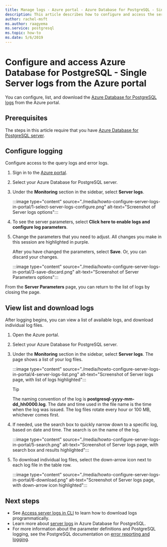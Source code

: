 ```yaml
---
title: Manage logs - Azure portal - Azure Database for PostgreSQL - Single Server
description: This article describes how to configure and access the server logs (.log files) in Azure Database for PostgreSQL - Single Server from the Azure portal.
author: rachel-msft
ms.author: raagyema
ms.service: postgresql
ms.topic: how-to
ms.date: 5/6/2019
---
```


# Configure and access Azure Database for PostgreSQL - Single Server logs from the Azure portal

You can configure, list, and download the [Azure Database for PostgreSQL logs](concepts-server-logs.md) from the Azure portal.

## Prerequisites
The steps in this article require that you have [Azure Database for PostgreSQL server](quickstart-create-server-database-portal.md).

## Configure logging
Configure access to the query logs and error logs. 

1. Sign in to the [Azure portal](https://portal.azure.com/).

2. Select your Azure Database for PostgreSQL server.

3. Under the **Monitoring** section in the sidebar, select **Server logs**. 

   :::image type="content" source="./media/howto-configure-server-logs-in-portal/1-select-server-logs-configure.png" alt-text="Screenshot of Server logs options":::

4. To see the server parameters, select **Click here to enable logs and configure log parameters**.

5. Change the parameters that you need to adjust. All changes you make in this session are highlighted in purple.

   After you have changed the parameters, select **Save**. Or, you can discard your changes. 

   :::image type="content" source="./media/howto-configure-server-logs-in-portal/3-save-discard.png" alt-text="Screenshot of Server Parameters options":::

From the **Server Parameters** page, you can return to the list of logs by closing the page.

## View list and download logs
After logging begins, you can view a list of available logs, and download individual log files. 

1. Open the Azure portal.

2. Select your Azure Database for PostgreSQL server.

3. Under the **Monitoring** section in the sidebar, select **Server logs**. The page shows a list of your log files.

   :::image type="content" source="./media/howto-configure-server-logs-in-portal/4-server-logs-list.png" alt-text="Screenshot of Server logs page, with list of logs highlighted":::

   > [!TIP]
   > The naming convention of the log is **postgresql-yyyy-mm-dd_hh0000.log**. The date and time used in the file name is the time when the log was issued. The log files rotate every hour or 100 MB, whichever comes first.

4. If needed, use the search box to quickly narrow down to a specific log, based on date and time. The search is on the name of the log.

   :::image type="content" source="./media/howto-configure-server-logs-in-portal/5-search.png" alt-text="Screenshot of Server logs page, with search box and results highlighted":::

5. To download individual log files, select the down-arrow icon next to each log file in the table row.

   :::image type="content" source="./media/howto-configure-server-logs-in-portal/6-download.png" alt-text="Screenshot of Server logs page, with down-arrow icon highlighted":::

## Next steps
- See [Access server logs in CLI](howto-configure-server-logs-using-cli.md) to learn how to download logs programmatically.
- Learn more about [server logs](concepts-server-logs.md) in Azure Database for PostgreSQL. 
- For more information about the parameter definitions and PostgreSQL logging, see the PostgreSQL documentation on [error reporting and logging](https://www.postgresql.org/docs/current/static/runtime-config-logging.html).

